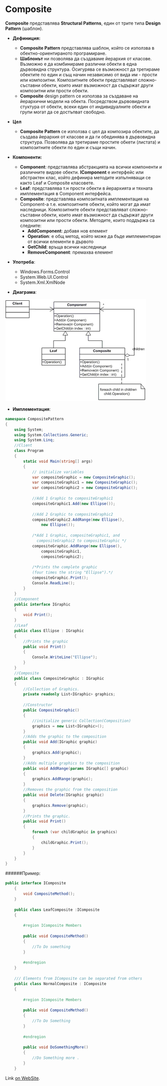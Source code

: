 # Composite

**Composite** представлява **Structural Patterns**, един от трите типа **Design Pattern** (шаблон).

*  __Дефиниция:__
    * __Composite Pattern__ представлява шаблон, който се използва в обектно-ориентираното програмиране.
    * __Шаблонът__ ни позволява да създаваме йерархия от класове. Възможно е да комбинираме различни обекти в една дървовидна структура. Осигурява се възможност да третираме обектите по един и същ начин независимо от вида им - прости или композитни. Композитните обекти представляват сложно-съставни обекти, които имат възможност да съдържат други композитни или прости обекти.
    * __Composite__ design pattern се използва за създаване на йерархични модели на обекта. 
Посредством дървовидната стуктура от обекти, всеки един от индивидуалните обекти и групи могат да се достъпват свободно.
	
* __Цел__
    * __Composite Pattern__ се използва с цел да композира обектите, да създава йерархия от класове и да ги обединява в дървовидна структура. Позволява да третираме простите обкети (листата) и композитните обекти по един и същи начин.

* __Компоненти:__
    * __Component__: представлява абстракцията на всички компоненти и различните видове обекти. __IComponent__ е интерфейс или абстрактен клас, който дефинира методите изпълняващи се както Leaf и Composite класовете.
    * __Leaf__: представлява т.н прости обекти в йерархията и тяхната имплементация в Component интерфейса. 
    * __Composite__: представлява композитната имплементация на Component-a т.е. композитните обекти, който могат да имат наследници. Композитните обекти представляват сложно-съставни обекти, които имат възможност да съдържат други композитни или прости обекти. Методите, които поддържа са следните:
        * __AddComponent__: добавя нов елемент
        * __Operation__: е общ метод, който може да бъде имплементиран от всички елементи в дървото
        * __GetChild__: връща всички наследници
        * __RemoveComponent__: премахва елемент
        
* __Употреба__:
    * Windows.Forms.Control
    * System.Web.UI.Control
    * System.Xml.XmlNode
    
* __Диаграма__:

 ![StructuralPatterns](images/Composite.jpg) 
 
* __Имплементация__:
 
~~~c#
namespace CompositePattern
{
    using System;
    using System.Collections.Generic;
    using System.Linq;
    //Client
    class Program
    {
        static void Main(string[] args)
        {
            // initialize variables
            var compositeGraphic = new CompositeGraphic();
            var compositeGraphic1 = new CompositeGraphic();
            var compositeGraphic2 = new CompositeGraphic();

            //Add 1 Graphic to compositeGraphic1
            compositeGraphic1.Add(new Ellipse());

            //Add 2 Graphic to compositeGraphic2
            compositeGraphic2.AddRange(new Ellipse(), 
                new Ellipse());

            /*Add 1 Graphic, compositeGraphic1, and 
              compositeGraphic2 to compositeGraphic */
            compositeGraphic.AddRange(new Ellipse(), 
                compositeGraphic1, 
                compositeGraphic2);

            /*Prints the complete graphic 
            (four times the string "Ellipse").*/
            compositeGraphic.Print();
            Console.ReadLine();
        }
    }
    //Component
    public interface IGraphic
    {
        void Print();
    }
    //Leaf
    public class Ellipse : IGraphic
    {
        //Prints the graphic
    	public void Print()
        {
            Console.WriteLine("Ellipse");
        }
    }
    //Composite
    public class CompositeGraphic : IGraphic
    {
        //Collection of Graphics.
        private readonly List<IGraphic> graphics;

        //Constructor 
        public CompositeGraphic()
        {
            //initialize generic Collection(Composition)
            graphics = new List<IGraphic>();
        }
        //Adds the graphic to the composition
        public void Add(IGraphic graphic)
        {
            graphics.Add(graphic);
        }
        //Adds multiple graphics to the composition
        public void AddRange(params IGraphic[] graphic)
        {
            graphics.AddRange(graphic);
        }
        //Removes the graphic from the composition
        public void Delete(IGraphic graphic)
        {
            graphics.Remove(graphic);
        }
        //Prints the graphic.
        public void Print()
        {
            foreach (var childGraphic in graphics)
            {
                childGraphic.Print();
            }
        }
    }
}

~~~

######Пример:

~~~c#
public interface IComposite
    {
        void CompositeMethod();
    }

    public class LeafComposite :IComposite 
    {

        #region IComposite Members

        public void CompositeMethod()
        {
            //To Do something
        }

        #endregion
    }

    /// Elements from IComposite can be separated from others 
    public class NormalComposite : IComposite
    {

        #region IComposite Members

        public void CompositeMethod()
        {
            //To Do Something
        }

        #endregion

        public void DoSomethingMore()
        {
            //Do Something more .
        }
    }
~~~

Link [on WebSite](http://www.dofactory.com/net/design-patterns).
